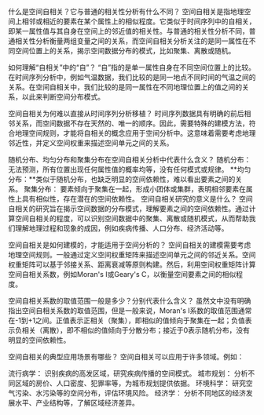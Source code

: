 什么是空间自相关？它与普通的相关性分析有什么不同？
空间自相关是指地理空间上相邻或相近的要素在某个属性上的相似程度。它类似于时间序列中的自相关，即某一属性值与其自身在空间上的邻近值的相关性。与普通的相关性分析不同，普通相关性分析衡量两组变量之间的关系，而空间自相关分析关注的是同一属性在不同空间位置上的关系，揭示空间数据分布的模式，比如聚集、离散或随机。

如何理解“自相关”中的“自”？
“自”指的是单一属性自身在不同空间位置上的比较。在时间序列分析中，例如气温数据，我们比较的是同一地点不同时间的气温之间的关系。在空间自相关中，我们比较的是同一属性在不同地理位置上的值之间的关系，以此来判断空间分布模式。

空间自相关为何难以直接从时间序列分析移植？
时间序列数据具有明确的前后相邻关系，而空间数据不存在天然的、唯一的顺序。因此，需要特殊的建模方法，符合地理空间规则，才能将自相关的概念应用于空间分析中。这意味着需要考虑地理邻近性，并定义空间权重来描述空间单元之间的关系。

随机分布、均匀分布和聚集分布在空间自相关分析中代表什么含义？
随机分布： 无法预测，所有位置出现任何属性值的概率均等，没有任何模式或规律。
**均匀分布：**类似于随机分布，也缺乏明显的空间依赖性，难以看出要素之间的关系。
聚集分布： 要素倾向于聚集在一起，形成小团体或集群，表明相邻要素在属性上具有相似性，存在潜在的空间依赖性。
空间自相关研究的意义是什么？
空间自相关的研究旨在揭示空间数据的分布模式，理解要素之间的空间依赖性。通过计算空间自相关的程度，可以识别空间数据中的聚集、离散或随机模式，从而帮助我们理解地理过程和现象的成因，例如疾病传播、人口分布、经济活动等。

空间自相关是如何建模的，才能适用于空间分析的？
空间自相关的建模需要考虑地理空间规则。一般通过定义空间权重矩阵来描述空间单元之间的邻近关系。空间权重矩阵可以基于邻接关系、距离衰减等原则构建。然后，利用空间权重矩阵计算空间自相关系数，例如Moran's I或Geary's C，以衡量空间要素之间的相似程度。

空间自相关系数的取值范围一般是多少？分别代表什么含义？
虽然文中没有明确指出空间自相关系数的取值范围，但是一般来说，Moran's I系数的取值范围通常在-1到+1之间。正值表示正相关（聚集），即相似的值倾向于聚集在一起；负值表示负相关（离散），即不相似的值倾向于分散分布；接近于0表示随机分布，没有明显的空间依赖性。

空间自相关的典型应用场景有哪些？
空间自相关可以应用于许多领域。例如：

流行病学： 识别疾病的高发区域，研究疾病传播的空间模式。
城市规划： 分析不同区域的房价、人口密度、犯罪率等，为城市规划提供依据。
环境科学： 研究空气污染、水污染等的空间分布，评估环境风险。
经济学： 分析不同地区的经济发展水平、产业结构等，了解区域经济差异。